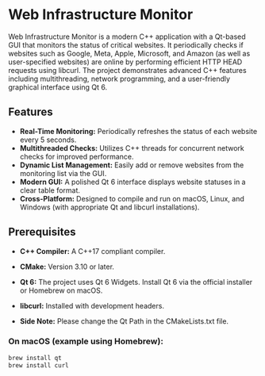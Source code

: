 # Web Infrastructure Monitor

Web Infrastructure Monitor is a modern C++ application with a Qt-based GUI that monitors the status of critical websites. It periodically checks if websites such as Google, Meta, Apple, Microsoft, and Amazon (as well as user-specified websites) are online by performing efficient HTTP HEAD requests using libcurl. The project demonstrates advanced C++ features including multithreading, network programming, and a user-friendly graphical interface using Qt 6.

## Features

- **Real-Time Monitoring:** Periodically refreshes the status of each website every 5 seconds.
- **Multithreaded Checks:** Utilizes C++ threads for concurrent network checks for improved performance.
- **Dynamic List Management:** Easily add or remove websites from the monitoring list via the GUI.
- **Modern GUI:** A polished Qt 6 interface displays website statuses in a clear table format.
- **Cross-Platform:** Designed to compile and run on macOS, Linux, and Windows (with appropriate Qt and libcurl installations).

## Prerequisites

- **C++ Compiler:** A C++17 compliant compiler.
- **CMake:** Version 3.10 or later.
- **Qt 6:** The project uses Qt 6 Widgets. Install Qt 6 via the official installer or Homebrew on macOS.
- **libcurl:** Installed with development headers.

- **Side Note:** Please change the Qt Path in the CMakeLists.txt file.


### On macOS (example using Homebrew):

```bash
brew install qt
brew install curl